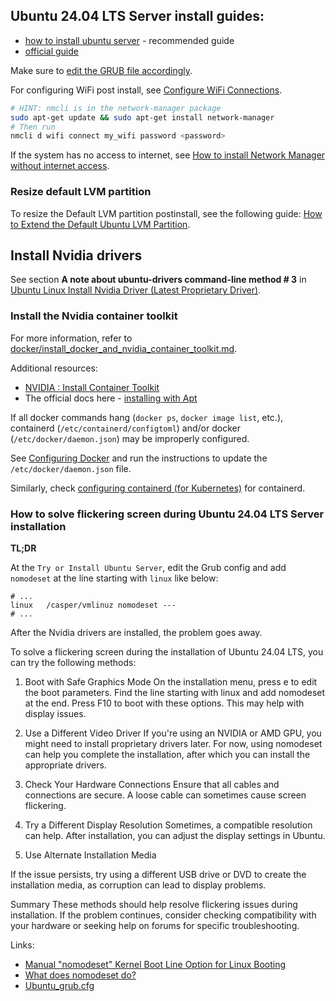 ## Ubuntu 24.04 LTS Server install guides:
* [how to install ubuntu server](https://www.linuxtechi.com/how-to-install-ubuntu-server/#8_Disk_Partitioning) - recommended guide
* [official guide](https://ubuntu.com/tutorials/install-ubuntu-server#11-confirm-changes)

Make sure to [edit the GRUB file accordingly](https://github.com/gterziysky/pyskai/blob/master/ubuntu/ASUS_Pro_WS_WRX80E_SAGE_SE_WIFI.md).

For configuring WiFi post install, see [Configure WiFi Connections](https://ubuntu.com/core/docs/networkmanager/configure-wifi-connections).

```bash
# HINT: nmcli is in the network-manager package
sudo apt-get update && sudo apt-get install network-manager
# Then run
nmcli d wifi connect my_wifi password <password>
```

If the system has no access to internet, see [How to install Network Manager without internet access](https://github.com/gterziysky/pyskai/blob/master/ubuntu/Install_Network_Manager_without_Internet.md).

### Resize default LVM partition
To resize the Default LVM partition postinstall, see the following guide: [How to Extend the Default Ubuntu LVM Partition](https://packetpushers.net/blog/ubuntu-extend-your-default-lvm-space/).


## Install Nvidia drivers

See section **A note about ubuntu-drivers command-line method # 3** in [Ubuntu Linux Install Nvidia Driver (Latest Proprietary Driver)](https://www.cyberciti.biz/faq/ubuntu-linux-install-nvidia-driver-latest-proprietary-driver/).

### Install the Nvidia container toolkit

For more information, refer to [docker/install_docker_and_nvidia_container_toolkit.md](https://github.com/gterziysky/pyskai/blob/master/docker/install_docker_and_nvidia_container_toolkit.md).

Additional resources:
* [NVIDIA : Install Container Toolkit](https://www.server-world.info/en/note?os=Ubuntu_24.04&p=nvidia&f=3)
* The official docs here - [installing with Apt](https://docs.nvidia.com/datacenter/cloud-native/container-toolkit/latest/install-guide.html#installing-with-apt)

If all docker commands hang (`docker ps`, `docker image list`, etc.), containerd (`/etc/containerd/configtoml`) and/or docker (`/etc/docker/daemon.json`) may be improperly configured.

See [Configuring Docker](https://docs.nvidia.com/datacenter/cloud-native/container-toolkit/latest/install-guide.html#configuring-docker) and run the instructions to update the `/etc/docker/daemon.json` file.

Similarly, check [configuring containerd (for Kubernetes)](https://docs.nvidia.com/datacenter/cloud-native/container-toolkit/latest/install-guide.html#configuring-containerd-for-kubernetes) for containerd.

### How to solve flickering screen during Ubuntu 24.04 LTS Server installation

**TL;DR**

At the `Try or Install Ubuntu Server`, edit the Grub config and add `nomodeset` at the line starting with `linux` like below:

```shell
# ...
linux   /casper/vmlinuz nomodeset ---
# ...
```

After the Nvidia drivers are installed, the problem goes away.

To solve a flickering screen during the installation of Ubuntu 24.04 LTS, you can try the following methods:

1. Boot with Safe Graphics Mode
On the installation menu, press e to edit the boot parameters.
Find the line starting with linux and add nomodeset at the end.
Press F10 to boot with these options. This may help with display issues.

2. Use a Different Video Driver
If you're using an NVIDIA or AMD GPU, you might need to install proprietary drivers later. For now, using nomodeset can help you complete the installation, after which you can install the appropriate drivers.

3. Check Your Hardware Connections
Ensure that all cables and connections are secure. A loose cable can sometimes cause screen flickering.

4. Try a Different Display Resolution
Sometimes, a compatible resolution can help. After installation, you can adjust the display settings in Ubuntu.

5. Use Alternate Installation Media

If the issue persists, try using a different USB drive or DVD to create the installation media, as corruption can lead to display problems.

Summary
These methods should help resolve flickering issues during installation. If the problem continues, consider checking compatibility with your hardware or seeking help on forums for specific troubleshooting.

Links:
* [Manual "nomodeset" Kernel Boot Line Option for Linux Booting](https://www.dell.com/support/kbdoc/en-us/000123893/manual-nomodeset-kernel-boot-line-option-for-linux-booting)
* [What does nomodeset do?](https://www.reddit.com/r/Ubuntu/comments/1i7kps/what_does_nomodeset_do/)
* [Ubuntu_grub.cfg](https://github.com/rutgerblom/ubuntu-autoinstall/blob/2690adf4268818806d2638782bc661e1e9d8e0b1/Ubuntu_grub.cfg#L15)